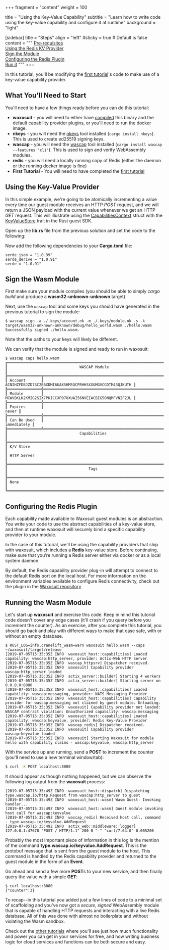 +++
fragment = "content"
weight = 100

title = "Using the Key-Value Capability"
subtitle = "Learn how to write code using the key-value capability and configure it at runtime"
background = "light"


[sidebar]
  title = "Steps"
  align = "left"
  #sticky = true # Default is false
  content = """
[Pre-requisites](#prereqs)<br/>
[Using the Redis KV Provider](#codeprovider)<br/>
[Sign the Module](#sign)<br/>
[Configuring the Redis Plugin](#redisconfig)<br/>
[Run it](#run)
"""
+++

In this tutorial, you'll be modifying the [first tutorial](/tutorials/firstmod)'s code to make use of a key-value capability provider.


<a name="prereqs"></a>

## What You'll Need to Start
You'll need to have a few things ready before you can do this tutorial:

* **waxosuit** - you will need to either have [compiled](https://github.com/waxosuit/waxosuit) this binary and the default capability provider plugins, or you'll need to run the docker image.
* **nkeys** - you will need the [nkeys](https://github.com/encabulators/nkeys) tool installed (`cargo install nkeys`). This is used to create ed25519 signing keys.
* **wascap** - you will need the [wascap](https://github.com/waxosuit/wascap) tool installed (`cargo install wascap --features "cli"`). This is used to sign and verify WebAssembly modules.
* **redis** - you will need a locally running copy of Redis (either the daemon or the running docker image is fine)
* **First Tutorial** - You will need to have completed the [first tutorial](/tutorials/firstmod)


<a name="codeprovider"></a>

## Using the Key-Value Provider
In this simple example, we're going to be atomically incrementing a value every time our guest module receives an HTTP _POST_ request, and we will return a JSON payload with the current value whenever we get an HTTP _GET_ request. This will illustrate using the [CapabilitiesContext](https://docs.rs/wascap-guest/0.0.3/wascap_guest/struct.CapabilitiesContext.html) struct with the [KeyValueStore](https://docs.rs/wascap-guest/0.0.3/wascap_guest/kv/struct.KeyValueStore.html) trait in the Rust guest SDK.

Open up the **lib.rs** file from the previous solution and set the code to the following:

<script src="https://gist.github.com/autodidaddict/4c14d5dc6bec1c2470beede314aef8f4.js"></script>

Now add the following dependencies to your **Cargo.toml** file:

```session
serde_json = "1.0.39"
serde_derive = "1.0.91"
serde = "1.0.91"
```


<a name="sign"></a>

## Sign the Wasm Module
First make sure your module compiles (you should be able to simply _cargo build_ and produce a **wasm32-unknown-unknown** target). 

Next, use the `wascap` tool and some keys you should have generated in the previous tutorial to sign the module:

```session
$ wascap sign -a ./.keys/account.nk -m ./.keys/module.nk -s -k target/wasm32-unknown-unknown/debug/hello_world.wasm ./hello.wasm
Successfully signed ./hello.wasm.
```
Note that the paths to your keys will likely be different. 

We can verify that the module is signed and ready to run in waxosuit:

```session
$ wascap caps hello.wasm
╔════════════════════════════════════════════════════════════════════════════╗
║                                WASCAP Module                               ║
╠═══════════════╦════════════════════════════════════════════════════════════╣
║ Account       ║   ACNIHZFDBJZD7SC2B6XDMI6UAXSHM5OCPRHHSXXUMGVCGDTM43QJKUTH ║
╠═══════════════╬════════════════════════════════════════════════════════════╣
║ Module        ║   MCWVBKLK2KMIG2SIX7PKICCXPD7UXUAI56NVEIACBIG5ONQMFVNIF2JL ║
╠═══════════════╬════════════════════════════════════════════════════════════╣
║ Expires       ║                                                      never ║
╠═══════════════╬════════════════════════════════════════════════════════════╣
║ Can Be Used   ║                                                immediately ║
╠═══════════════╩════════════════════════════════════════════════════════════╣
║                                Capabilities                                ║
╠════════════════════════════════════════════════════════════════════════════╣
║ K/V Store                                                                  ║
║ HTTP Server                                                                ║
╠════════════════════════════════════════════════════════════════════════════╣
║                                    Tags                                    ║
╠════════════════════════════════════════════════════════════════════════════╣
║ None                                                                       ║
╚════════════════════════════════════════════════════════════════════════════╝
```

<a name="redisconfig"></a>

## Configuring the Redis Plugin
Each capability made available to Waxosuit guest modules is an abstraction. You write your code to use the abstract capabilities of a key-value store, and then at runtime waxosuit will securely bind a specific capability provider to your module.

In the case of this tutorial, we'll be using the capability providers that ship with waxosuit, which includes a **Redis** key-value store. Before continuing, make sure that you're running a Redis server either via docker or as a local system daemon. 

By default, the Redis capability provider plug-in will attempt to connect to the default Redis port on the local host. For more information on the environment variables available to configure Redis connectivity, check out the plugin in the [Waxosuit repository](https://github.com/waxosuit/waxosuit/tree/master/wascap-redis)

<a name="run"></a>

## Running the Wasm Module
Let's start up **waxosuit** and exercise this code. Keep in mind this tutorial code doesn't cover any edge cases (it'll crash if you query before you increment the counter). As an exercise, after you complete this tutorial, you should go back and play with different ways to make that case safe, with or without an empty database.


```session
$ RUST_LOG=info,cranelift_wasm=warn waxosuit hello.wasm --caps ~/waxosuit/target/release 
[2019-07-05T15:35:35Z INFO  waxosuit_host::capabilities] Loaded capability: wascap:http_server, provider: Actix-Web HTTP Server
[2019-07-05T15:35:35Z INFO  wascap_httpsrv] Dispatcher received.
[2019-07-05T15:35:35Z INFO  waxosuit] Capability provider wascap:http_server loaded
[2019-07-05T15:35:35Z INFO  actix_server::builder] Starting 4 workers
[2019-07-05T15:35:35Z INFO  actix_server::builder] Starting server on 0.0.0.0:8080
[2019-07-05T15:35:35Z INFO  waxosuit_host::capabilities] Loaded capability: wascap:messaging, provider: NATS Messaging Provider
[2019-07-05T15:35:35Z INFO  waxosuit_host::capabilities] Capability provider for wascap:messaging not claimed by guest module. Unloading.
[2019-07-05T15:35:35Z INFO  waxosuit] Capability provider not loaded: WASCAP contract violation: Unauthorized capability: wascap:messaging
[2019-07-05T15:35:35Z INFO  waxosuit_host::capabilities] Loaded capability: wascap:keyvalue, provider: Redis Key-Value Provider
[2019-07-05T15:35:35Z INFO  wascap_redis] Dispatcher received.
[2019-07-05T15:35:35Z INFO  waxosuit] Capability provider wascap:keyvalue loaded
[2019-07-05T15:35:35Z INFO  waxosuit] Starting Waxosuit for module hello with capability claims - wascap:keyvalue, wascap:http_server
```

With the service up and running, send a **POST** to increment the counter (you'll need to use a new terminal window/tab):

```bash
$ curl -X POST localhost:8080
```

It should appear as though nothing happened, but we can observe the following log output from the **waxosuit** process:

```session
[2019-07-05T15:35:49Z INFO  waxosuit_host::dispatch] Dispatching type.wascap.io/http.Request from wascap:http_server to guest
[2019-07-05T15:35:49Z INFO  waxosuit_host::wasm] Wasm Guest: Invoking handler...
[2019-07-05T15:35:49Z INFO  waxosuit_host::wasm] Guest module invoking host call for wascap:keyvalue
[2019-07-05T15:35:49Z INFO  wascap_redis] Received host call, command - type.wascap.io/keyvalue.AddRequest
[2019-07-05T15:35:49Z INFO  actix_web::middleware::logger] 127.0.0.1:47670 "POST / HTTP/1.1" 200 0 "-" "curl/7.64.0" 0.005200
``` 

Probably the most important piece of information in this log is the mention of the command **type.wascap.io/keyvalue.AddRequest**. This is the protobuf message that is sent from the guest module to the host. This command is handled by the Redis capability provider and returned to the guest module in the form of an **Event**.

Go ahead and send a few more **POST**s to your new service, and then finally query the value with a simple **GET**:

```session
$ curl localhost:8080
{"counter":3}
```

To recap--in this tutorial you added just a few lines of code to a minimal set of scaffolding and you've now got a _secure_, _signed_ WebAssembly module that is capable of handling HTTP requests and interacting with a live Redis database. All of this was done with almost no boilerplate and without violating the Wasm sandbox.

Check out the [other tutorials](/getstarted) where you'll see just how much functionality and power you can get in your services for free, and how writing business logic for cloud services and functions can be both secure and easy.
